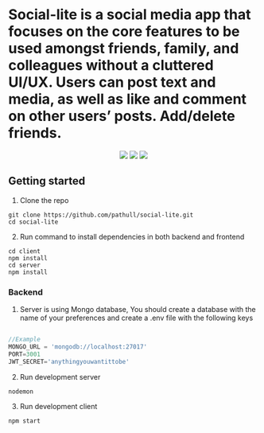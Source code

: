 # Social-lite is a social media app that focuses on the core features to be used amongst friends, family, and colleagues without a cluttered UI/UX. Users can post text and media, as well as like and comment on other users’ posts. Add/delete friends. 


<p align="center">
  <img src="https://user-images.githubusercontent.com/94504789/228952097-3f91e966-130a-44d7-b5cf-97b78df9fcfd.jpg" />

  <img src="https://user-images.githubusercontent.com/94504789/228952154-4e7b8bcf-c8c3-4713-ac46-e3a739232ad2.jpg" />

  <img src="https://user-images.githubusercontent.com/94504789/228952202-3c1c5271-60ba-4cee-ad4f-11b3c01cdc6d.jpg" />
</p>

## Getting started
1. Clone the repo
```shell
git clone https://github.com/pathull/social-lite.git
cd social-lite
```

2. Run command to install dependencies in both backend and frontend
```shell
cd client
npm install
cd server
npm install
```

### Backend
1. Server is using Mongo database, You should create a database with the name of your preferences and create a .env file with the following keys
```js

//Example
MONGO_URL = 'mongodb://localhost:27017'
PORT=3001
JWT_SECRET='anythingyouwantittobe'
```

2. Run development server
```shell
nodemon
```

3. Run development client
```shell
npm start
```
